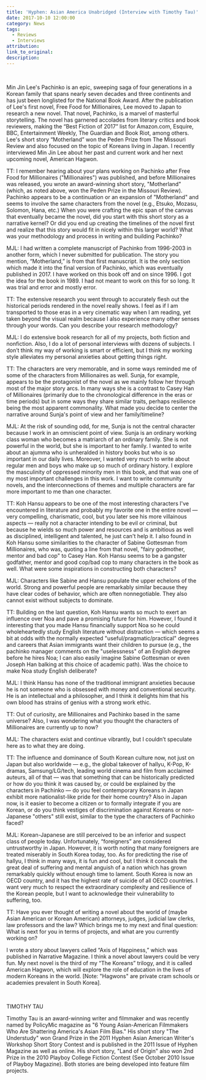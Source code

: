 ```yaml
---
title: 'Hyphen: Asian America Unabridged (Interview with Timothy Tau)'
date: 2017-10-10 12:00:00
category: News
tags:
  - Reviews
  - Interviews
attribution:
link_to_original:
description:
---
```



&nbsp;

Min Jin Lee's Pachinko is an epic, sweeping saga of four generations in a Korean family that spans nearly seven decades and three continents and has just been longlisted for the National Book Award. After the publication of Lee's first novel, Free Food for Millionaires, Lee moved to Japan to research a new novel. That novel, Pachinko, is a marvel of masterful storytelling. The novel has garnered accolades from literary critics and book reviewers, making the “Best Fiction of 2017” list for Amazon.com, Esquire, BBC, Entertainment Weekly, The Guardian and Book Riot, among others. Lee's short story “Motherland” won the Peden Prize from The Missouri Review and also focused on the topic of Koreans living in Japan. I recently interviewed Min Jin Lee about her past and current work and her next upcoming novel, American Hagwon.&nbsp;

TT: I remember hearing about your plans working on Pachinko after Free Food for Millionaires ("Millionaires") was published, and before Millionaires was released, you wrote an award-winning short story, "Motherland" (which, as noted above, won the Peden Prize in the Missouri Review). Pachinko appears to be a continuation or an expansion of "Motherland" and seems to involve the same characters from the novel (e.g., Etsuko, Mozasu, Solomon, Hana, etc.) When you were crafting the epic span of the canvas that eventually became the novel, did you start with this short story as a narrative kernel? Or did you end up creating the timelines of the novel first and realize that this story would fit in nicely within this larger world? What was your methodology and process in writing and building Pachinko?

MJL: I had written a complete manuscript of Pachinko from 1996-2003 in another form, which I never submitted for publication. The story you mention, “Motherland,” is from that first manuscript. It is the only section which made it into the final version of Pachinko, which was eventually published in 2017. I have worked on this book off and on since 1996. I got the idea for the book in 1989. I had not meant to work on this for so long. It was trial and error and mostly error.

TT: The extensive research you went through to accurately flesh out the historical periods rendered in the novel really shows. I feel as if I am transported to those eras in a very cinematic way when I am reading, yet taken beyond the visual realm because I also experience many other senses through your words. Can you describe your research methodology?&nbsp;

MJL: I do extensive book research for all of my projects, both fiction and nonfiction. Also, I do a lot of personal interviews with dozens of subjects. I don’t think my way of working is smart or efficient, but I think my working style alleviates my personal anxieties about getting things right.&nbsp;

TT: The characters are very memorable, and in some ways reminded me of some of the characters from Millionaires as well. Sunja, for example, appears to be the protagonist of the novel as we mainly follow her through most of the major story arcs. In many ways she is a contrast to Casey Han of Millionaires (primarily due to the chronological difference in the eras or time periods) but in some ways they share similar traits, perhaps resilience being the most apparent commonality. What made you decide to center the narrative around Sunja's point of view and her family/timeline?

MJL: At the risk of sounding odd, for me, Sunja is not the central character because I work in an omniscient point of view. Sunja is an ordinary working class woman who becomes a matriarch of an ordinary family. She is not powerful in the world, but she is important to her family. I wanted to write about an ajumma who is unheralded in history books but who is so important in our daily lives. Moreover, I wanted very much to write about regular men and boys who make up so much of ordinary history. I explore the masculinity of oppressed minority men in this book, and that was one of my most important challenges in this work. I want to write community novels, and the interconnections of themes and multiple characters are far more important to me than one character.&nbsp;

TT: Koh Hansu appears to be one of the most interesting characters I've encountered in literature and probably my favorite one in the entire novel — very compelling, charismatic, cool, but you later see his more villainous aspects — really not a character intending to be evil or criminal, but because he wields so much power and resources and is ambitious as well as disciplined, intelligent and talented, he just can't help it. I also found in Koh Hansu some similarities to the character of Sabine Gottesman from Millionaires, who was, quoting a line from that novel, "fairy godmother, mentor and bad cop" to Casey Han. Koh Hansu seems to be a gangster godfather, mentor and good cop/bad cop to many characters in the book as well. What were some inspirations in constructing both characters?

MJL: Characters like Sabine and Hansu populate the upper echelons of the world. Strong and powerful people are remarkably similar because they have clear codes of behavior, which are often nonnegotiable. They also cannot exist without subjects to dominate. &nbsp;

TT: Building on the last question, Koh Hansu wants so much to exert an influence over Noa and pave a promising future for him. However, I found it interesting that you made Hansu financially support Noa so he could wholeheartedly study English literature without distraction — which seems a bit at odds with the normally expected "useful/pragmatic/practical" degrees and careers that Asian immigrants want their children to pursue (e.g., the pachinko manager comments on the "uselessness" of an English degree before he hires Noa; I can also easily imagine Sabine Gottesman or even Joseph Han balking at this choice of academic path). Was the choice to make Noa study English deliberate?&nbsp;

MJL: I think Hansu has none of the traditional immigrant anxieties because he is not someone who is obsessed with money and conventional security. He is an intellectual and a philosopher, and I think it delights him that his own blood has strains of genius with a strong work ethic.

TT: Out of curiosity, are Millionaires and Pachinko based in the same universe? Also, I was wondering what you thought the characters of Millionaires are currently up to now?&nbsp;

MJL: The characters exist and continue vibrantly, but I couldn’t speculate here as to what they are doing.&nbsp;

TT: The influence and dominance of South Korean culture now, not just on Japan but also worldwide — e.g., the global takeover of hallyu, K-Pop, K-dramas, Samsung/LG/tech, leading world cinema and film from acclaimed auteurs, all of that — was that something that can be historically predicted or how do you think it was caused by, or could be explained by the characters in Pachinko — do you feel contemporary Koreans in Japan exhibit more nationalist-like pride for their home country? Also in Japan now, is it easier to become a citizen or to formally integrate if you are Korean, or do you think vestiges of discrimination against Koreans or non-Japanese "others" still exist, similar to the type the characters of Pachinko faced?&nbsp;

MJL: Korean-Japanese are still perceived to be an inferior and suspect class of people today. Unfortunately, “foreigners” are considered untrustworthy in Japan. However, it is worth noting that many foreigners are treated miserably in South Korea today, too. As for predicting the rise of hallyu, I think in many ways, it is fun and cool, but I think it conceals the great deal of suffering and mental anguish of a nation which has grown remarkably quickly without enough time to lament. South Korea is now an OECD country, and it has the highest rate of suicide of all OECD countries. I want very much to respect the extraordinary complexity and resilience of the Korean people, but I want to acknowledge their vulnerability to suffering, too.

TT: Have you ever thought of writing a novel about the world of (maybe Asian American or Korean American) attorneys, judges, judicial law clerks, law professors and the law? Which brings me to my next and final question: What is next for you in terms of projects, and what are you currently working on?&nbsp;

I wrote a story about lawyers called “Axis of Happiness,” which was published in Narrative Magazine. I think a novel about lawyers could be very fun. My next novel is the third of my “The Koreans” trilogy, and it is called American Hagwon, which will explore the role of education in the lives of modern Koreans in the world. [Note: "Hagwons" are private cram schools or academies prevalent in South Korea].

&nbsp;

TIMOTHY TAU

Timothy Tau is an award-winning writer and filmmaker and was recently named by PolicyMic magazine as "6 Young Asian-American Filmmakers Who Are Shattering America's Asian Film Bias." His short story "The Understudy" won Grand Prize in the 2011 Hyphen Asian American Writer's Workshop Short Story Contest and is published in the 2011 Issue of Hyphen Magazine as well as online. His short story, "Land of Origin" also won 2nd Prize in the 2010 Playboy College Fiction Contest (See October 2010 Issue of Playboy Magazine). Both stories are being developed into feature film projects.
